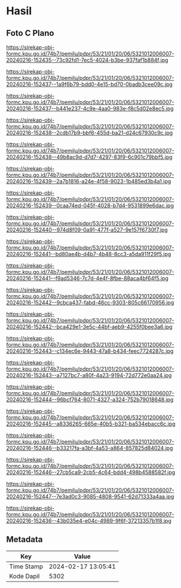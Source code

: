 # Hasil

## Foto C Plano

https://sirekap-obj-formc.kpu.go.id/74b7/pemilu/pdpr/53/21/01/20/06/5321012006007-20240216-152435--73c92fd1-7ec5-4024-b3be-937faf1b884f.jpg

https://sirekap-obj-formc.kpu.go.id/74b7/pemilu/pdpr/53/21/01/20/06/5321012006007-20240216-152437--1a9f6b79-bdd0-4e15-bd70-0badb3cee09c.jpg

https://sirekap-obj-formc.kpu.go.id/74b7/pemilu/pdpr/53/21/01/20/06/5321012006007-20240216-152437--b441e237-4c9e-4aa0-983e-f8c5d02e8ec5.jpg

https://sirekap-obj-formc.kpu.go.id/74b7/pemilu/pdpr/53/21/01/20/06/5321012006007-20240216-152438--2cdb17b9-bbf6-455d-ba21-d24c67930c9c.jpg

https://sirekap-obj-formc.kpu.go.id/74b7/pemilu/pdpr/53/21/01/20/06/5321012006007-20240216-152438--49b8ac9d-d7d7-4297-83f9-6c901c79bbf5.jpg

https://sirekap-obj-formc.kpu.go.id/74b7/pemilu/pdpr/53/21/01/20/06/5321012006007-20240216-152439--2a7b1816-a24e-4f58-9023-1b485ed3b4a1.jpg

https://sirekap-obj-formc.kpu.go.id/74b7/pemilu/pdpr/53/21/01/20/06/5321012006007-20240216-152439--0caa74ed-045f-4028-b7d4-9531899e6dac.jpg

https://sirekap-obj-formc.kpu.go.id/74b7/pemilu/pdpr/53/21/01/20/06/5321012006007-20240216-152440--974d8f09-0a91-477f-a527-9e157f6730f7.jpg

https://sirekap-obj-formc.kpu.go.id/74b7/pemilu/pdpr/53/21/01/20/06/5321012006007-20240216-152441--bd80ae4b-d4b7-4b48-8cc3-a5da911f29f5.jpg

https://sirekap-obj-formc.kpu.go.id/74b7/pemilu/pdpr/53/21/01/20/06/5321012006007-20240216-152441--f9ad5346-7c7d-4e4f-8fbe-88aca4bf64f5.jpg

https://sirekap-obj-formc.kpu.go.id/74b7/pemilu/pdpr/53/21/01/20/06/5321012006007-20240216-152442--9cbca437-fabd-46cc-9303-805c66170956.jpg

https://sirekap-obj-formc.kpu.go.id/74b7/pemilu/pdpr/53/21/01/20/06/5321012006007-20240216-152442--bca429e1-3e5c-44bf-aeb9-4255f0bee3a6.jpg

https://sirekap-obj-formc.kpu.go.id/74b7/pemilu/pdpr/53/21/01/20/06/5321012006007-20240216-152443--c134ec6e-9443-47a8-b434-feec7724287c.jpg

https://sirekap-obj-formc.kpu.go.id/74b7/pemilu/pdpr/53/21/01/20/06/5321012006007-20240216-152443--a7127bc7-a80f-4a23-9194-72d772e0aa24.jpg

https://sirekap-obj-formc.kpu.go.id/74b7/pemilu/pdpr/53/21/01/20/06/5321012006007-20240216-152444--96bcf764-8071-4327-a324-752b79018648.jpg

https://sirekap-obj-formc.kpu.go.id/74b7/pemilu/pdpr/53/21/01/20/06/5321012006007-20240216-152445--a8336265-665e-40b5-b321-ba534ebacc6c.jpg

https://sirekap-obj-formc.kpu.go.id/74b7/pemilu/pdpr/53/21/01/20/06/5321012006007-20240216-152446--b33217fa-a3bf-4a53-a864-857825d84024.jpg

https://sirekap-obj-formc.kpu.go.id/74b7/pemilu/pdpr/53/21/01/20/06/5321012006007-20240216-152446--27cb5ca9-2cb5-4c64-bdd4-498b4588582f.jpg

https://sirekap-obj-formc.kpu.go.id/74b7/pemilu/pdpr/53/21/01/20/06/5321012006007-20240216-152447--7e3ad0c3-9085-4808-9541-62d71333a4aa.jpg

https://sirekap-obj-formc.kpu.go.id/74b7/pemilu/pdpr/53/21/01/20/06/5321012006007-20240216-152436--43b035e4-e04c-4989-9f6f-37213357b1f8.jpg


## Metadata

| Key        | Value               |
| ---------- | ------------------- |
| Time Stamp | 2024-02-17 13:05:41 |
| Kode Dapil | 5302                |



